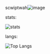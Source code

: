scwiptwah![image](https://user-images.githubusercontent.com/118191333/219940210-e9f10843-c157-4a00-81a0-e34fc4ed527f.png)

stats:

![stats](https://github-readme-stats.vercel.app/api?username=w3irddy&show_icons=true&theme=onedark)

langs:


![Top Langs](https://github-readme-stats.vercel.app/api/top-langs/?username=w3irddy&layout=demo)
